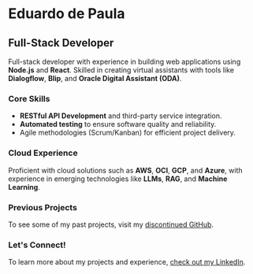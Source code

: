 # Eduardo de Paula

## Full-Stack Developer

Full-stack developer with experience in building web applications using **Node.js** and **React**. Skilled in creating virtual assistants with tools like **Dialogflow**, **Blip**, and **Oracle Digital Assistant (ODA)**.

### Core Skills

- **RESTful API Development** and third-party service integration.
- **Automated testing** to ensure software quality and reliability.
- Agile methodologies (Scrum/Kanban) for efficient project delivery.

### Cloud Experience

Proficient with cloud solutions such as **AWS**, **OCI**, **GCP**, and **Azure**, with experience in emerging technologies like **LLMs**, **RAG**, and **Machine Learning**.

### Previous Projects

To see some of my past projects, visit my [discontinued GitHub](https://github.com/eduardo-ibarr).

### Let's Connect!

To learn more about my projects and experience, [check out my LinkedIn](https://linkedin.com/in/eduardo-ibarr).
